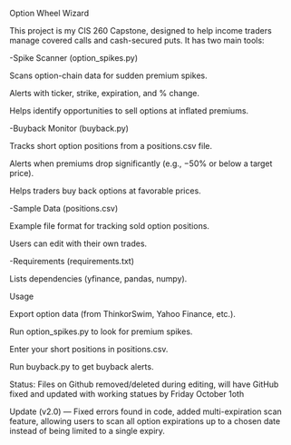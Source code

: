 Option Wheel Wizard

This project is my CIS 260 Capstone, designed to help income traders manage covered calls and cash-secured puts. It has two main tools:

-Spike Scanner (option_spikes.py)

Scans option-chain data for sudden premium spikes.

Alerts with ticker, strike, expiration, and % change.

Helps identify opportunities to sell options at inflated premiums.


-Buyback Monitor (buyback.py)

Tracks short option positions from a positions.csv file.

Alerts when premiums drop significantly (e.g., −50% or below a target price).

Helps traders buy back options at favorable prices.


-Sample Data (positions.csv)

Example file format for tracking sold option positions.

Users can edit with their own trades.


-Requirements (requirements.txt)

Lists dependencies (yfinance, pandas, numpy).

Usage

Export option data (from ThinkorSwim, Yahoo Finance, etc.).

Run option_spikes.py to look for premium spikes.

Enter your short positions in positions.csv.

Run buyback.py to get buyback alerts.


Status:
Files on Github removed/deleted during editing, will have GitHub fixed and updated with working statues by Friday October 1oth



Update (v2.0) — Fixed errors found in code, added multi-expiration scan feature, allowing users to scan all option expirations up to a chosen date instead of being limited to a single expiry.
